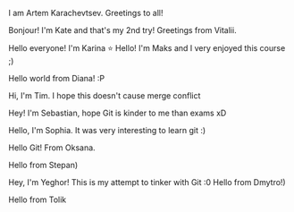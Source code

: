 I am Artem Karachevtsev.
Greetings to all!



Bonjour! I'm Kate and that's my 2nd try!
Greetings from Vitalii.

Hello everyone! I'm Karina :star:
Hello! I'm Maks and I very enjoyed this course ;)

Hello world from Diana! :P

Hi, I'm Tim. I hope this doesn't cause merge conflict

Hey! I'm Sebastian, hope Git is kinder to me than exams xD

Hello, I'm Sophia. It was very interesting to learn git :)

Hello Git! From Oksana.

Hello from Stepan)

Hey, I'm Yeghor! This is my attempt to tinker with Git :0
Hello from Dmytro!)

Hello from Tolik

